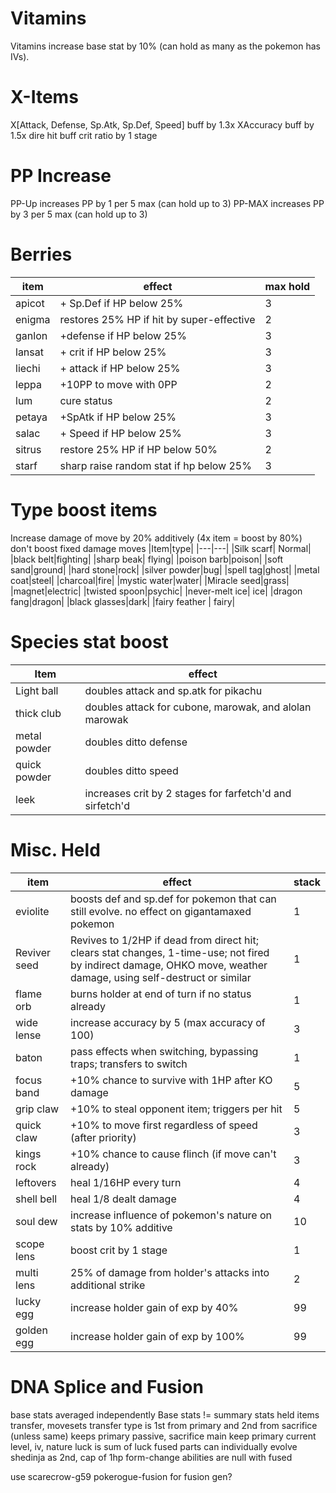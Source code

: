 # Vitamins
Vitamins increase base stat by 10% (can hold as many as the pokemon has IVs).

# X-Items
X[Attack, Defense, Sp.Atk, Sp.Def, Speed] buff by 1.3x
XAccuracy buff by 1.5x
dire hit buff crit ratio by 1 stage

# PP Increase
PP-Up increases PP by 1 per 5 max (can hold up to 3)
PP-MAX increases PP by 3 per 5 max (can hold up to 3)

# Berries
|item|effect|max hold|
|---|---|---|
|apicot| + Sp.Def if HP below 25% |3|
|enigma| restores 25% HP if hit by super-effective | 2|
|ganlon| +defense if HP below 25% | 3|
|lansat| + crit if HP below 25% | 3|
|liechi| + attack if HP below 25% | 3|
|leppa| +10PP to move with 0PP | 2|
|lum| cure status | 2|
|petaya| +SpAtk if HP below 25% | 3|
|salac| + Speed if HP below 25%| 3|
|sitrus| restore 25% HP if HP below 50% | 2|
|starf| sharp raise random stat if hp below 25% | 3|

# Type boost items
Increase damage of move by 20% additively (4x item = boost by 80%)
don't boost fixed damage moves
|Item|type|
|---|---|
|Silk scarf| Normal|
|black belt|fighting|
|sharp beak| flying|
|poison barb|poison|
|soft sand|ground|
|hard stone|rock|
|silver powder|bug|
|spell tag|ghost|
|metal coat|steel|
|charcoal|fire|
|mystic water|water|
|Miracle seed|grass|
|magnet|electric|
|twisted spoon|psychic|
|never-melt ice| ice|
|dragon fang|dragon|
|black glasses|dark|
|fairy feather | fairy|

# Species stat boost
|Item|effect|
|---|---|
|Light ball|doubles attack and sp.atk for pikachu|
|thick club|doubles attack for cubone, marowak, and alolan marowak|
|metal powder|doubles ditto defense|
|quick powder|doubles ditto speed|
|leek| increases crit by 2 stages for farfetch'd and sirfetch'd|

# Misc. Held
|item|effect|stack|
|---|---|---|
|eviolite|boosts def and sp.def for pokemon that can still evolve. no effect on gigantamaxed pokemon|1|
|Reviver seed|Revives to 1/2HP if dead from direct hit; clears stat changes, 1-time-use; not fired by indirect damage, OHKO move, weather damage, using self-destruct or similar|1|
|flame orb|burns holder at end of turn if no status already|1|
|wide lense| increase accuracy by 5 (max accuracy of 100)| 3|
|baton|pass effects when switching, bypassing traps; transfers to switch|1|
|focus band| +10% chance to survive with 1HP after KO damage | 5|
|grip claw| +10% to steal opponent item; triggers per hit|5|
|quick claw|+10% to move first regardless of speed (after priority)|3|
|kings rock| +10% chance to cause flinch (if move can't already) | 3|
|leftovers|heal 1/16HP every turn | 4|
|shell bell|heal 1/8 dealt damage| 4|
|soul dew|increase influence of pokemon's nature on stats by 10% additive|10|
|scope lens| boost crit by 1 stage | 1|
|multi lens| 25% of damage from holder's attacks into additional strike | 2|
|lucky egg| increase holder gain of exp by 40%| 99|
|golden egg| increase holder gain of exp by 100%| 99|

# DNA Splice and Fusion
base stats averaged independently
Base stats != summary stats
held items transfer, movesets transfer
type is 1st from primary and 2nd from sacrifice (unless same)
keeps primary passive, sacrifice main
keep primary current level, iv, nature
luck is sum of luck
fused parts can individually evolve
shedinja as 2nd, cap of 1hp
form-change abilities are null with fused

use scarecrow-g59 pokerogue-fusion for fusion gen?
